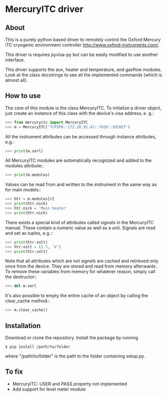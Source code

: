# MercuryITC driver

## About

This is a purely python based driver to remotely control the 
Oxford Mercury iTC cryogenic 
environment controller <http://www.oxford-instruments.com/>.

This driver is requires pyvisa-py but can be easily modified to use another interface.

This driver supports the aux, heater and temperature, and gasflow modules. Look
at the class docstrings to see all the implemented commands (which is almost all).

## How to use

The core of this module is the class MercuryITC. To initialize a driver object,
just create an instance of this class with the device's visa address, e. g.:

```python
>>> from mercuryitc import MercuryITC
>>> m = MercuryITC('TCPIP0::172.20.91.43::7020::SOCKET')
```

All the instrument attributes can be accessed through instance attributes, e.g.:
```python
>>> print(m.serl)
```
All MercuryITC modules are automatically recognized and added to the modules
attribute::
```python
>>> print(m.modules)
```
Values can be read from and written to the instrument in the same way as for
main models::
```python
>>> htr = m.modules[0]
>>> print(htr.nick)
>>> htr.nick = 'Main heater'
>>> print(htr.nick)
```
There exists a special kind of attributes called *signals* in the MercuryITC
manual. These contain a numeric value as well as a unit. Signals are read
and set as tuples, e.g.::
```python
>>> print(htr.volt)
>>> htr.volt = (2.5, 'V')
>>> print(htr.volt)
```
Note that all attributes which are not *signals* are cached and retrieved only
once from the device. They are stored and read from memory afterwards. To 
remove these variables from memory for whatever reason, simply call the 
destructor::
```python
>>> del m.serl
```
It's also possible to empty the entire cache of an object by calling the
clear_cache method::
```python
>>> m.clear_cache()
```


## Installation
Download or clone the repository. Install the package by running 
```console
$ pip install /path/to/folder
```
where "/path/to/folder" is the path to the folder containing setup.py. 

## To fix

- MercuryITC: USER and PASS property not implemented
- Add support for level meter module

